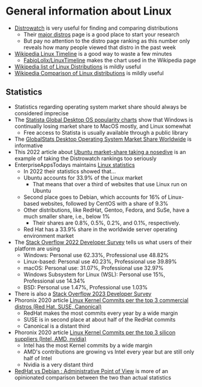 # General information about Linux

- [Distrowatch](https://distrowatch.com/) is very useful for finding and comparing distributions
  - Their [major distros](http://distrowatch.org/dwres.php?resource=major) page is a good place to start your research
  - But pay no attention to the distro page ranking as this number only reveals how many people viewed that distro in the past week
- [Wikipedia Linux Timeline](https://upload.wikimedia.org/wikipedia/commons/1/1b/Linux_Distribution_Timeline.svg) is a good way to waste a few minutes
  - [FabioLolix/LinuxTimeline](https://github.com/FabioLolix/LinuxTimeline) makes the chart used in the Wikipedia page
- [Wikipedia list of Linux Distributions](https://en.wikipedia.org/wiki/List_of_Linux_distributions) is mildly useful
- [Wikipedia Comparison of Linux distributions](https://en.wikipedia.org/wiki/Comparison_of_Linux_distributions) is mildly useful

## Statistics

- Statistics regarding operating system market share should always be considered imprecise
- The [Statista Global Desktop OS popularity charts](https://www.statista.com/statistics/218089/global-market-share-of-windows-7/) show that Windows is continually losing market share to MacOS mostly, and Linux somewhat
  - Free access to Statista is usually available through a public library
- The [GlobalStats Desktop Operating System Market Share Worldwide](https://gs.statcounter.com/os-market-share/desktop/worldwide) is informative
- This 2022 article about [Ubuntu market-share taking a nosedive](https://lunduke.substack.com/p/ubuntu-market-share-is-in-a-nosedive) is an example of taking the Distrowatch rankings too seriously
- EnterpriseAppsTodays maintains [Linux statistics](https://www.enterpriseappstoday.com/stats/linux-statistics.html)
  - In 2022 their statistics showed that...
  - Ubuntu accounts for 33.9% of the Linux market
    - That means that over a third of websites that use Linux run on Ubuntu
  - Second place goes to Debian, which accounts for 16% of Linux-based websites, followed by CentOS with a share of 9.3%
  - Other distributions, like RedHat, Gentoo, Fedora, and SuSe, have a much smaller share, i.e., below 1%
    - Their shares are 0.8%, 0.5%, 0.2%, and 0.1%, respectively.
  - Red Hat has a 33.9% share in the worldwide server operating environment market
- The [Stack Overflow 2022 Developer Survey](https://survey.stackoverflow.co/2022/?ref=itsfoss.com#technology-most-popular-technologies) tells us what users of their platform are using
  - Windows: Personal use 62.33%, Professional use 48.82%
  - Linux-based: Personal use 40.23%, Professional use 39.89%
  - macOS: Personal use: 31.07%, Professional use 32.97%
  - Windows Subsystem for Linux (WSL): Personal use 15%, Professional use 14.34%
  - BSD: Personal use 1.47%, Professional use 1.03%
- There is also a [Stack Overflow 2023 Developer Survey](https://survey.stackoverflow.co/2023/)
- Phoronix 2020 article [Linux Kernel Commits per the top 3 commercial distros (Red Hat, SUSE, Canonical)](https://www.phoronix.com/news/RedHat-SUSE-Canonical-Kern-10s)
  - RedHat makes the most commits every year by a wide margin
  - SUSE is in second place at about half of the RedHat commits
  - Canonical is a distant third
- Phoronix 2020 article [Linux Kernel Commits per the top 3 silicon suppliers (Intel, AMD, nvidia)](https://www.phoronix.com/news/NVIDIA-Contributions-2010s-Kern)
  - Intel has the most Kernel commits by a wide margin
  - AMD's contributions are growing vs Intel every year but are still only half of Intel
  - Nvidia is a very distant third
- [RedHat vs Debian : Administrative Point of View](https://www.tecmint.com/redhat-vs-debian-administrative-point-of-view/) is more of an opinionated comparison between the two than actual statistics
